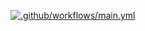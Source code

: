 [![.github/workflows/main.yml](https://github.com/kristianaars/AIAC557_Scrapy/actions/workflows/main.yml/badge.svg)](https://github.com/kristianaars/AIAC557_Scrapy/actions/workflows/main.yml)
